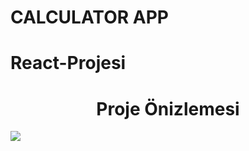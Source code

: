 # CALCULATOR APP
# React-Projesi

<h1 align="center">Proje Önizlemesi</h1>
<p><img aling="center" src=https://github.com/albayrakmurat/HESAP-MAK-NES-/blob/main/HESAP-MAK%C4%B0NES%C4%B0-react-projesi.gifwidth=500/></p>

